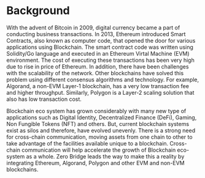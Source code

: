 # Background

With the advent of Bitcoin in 2009, digital currency became a part of conducting business transactions. In 2013, Ethereum introduced Smart Contracts, also known as computer code, that opened the door for various applications using Blockchain. The smart contract code was written using Solidity/Go language and executed in an Ethereum Virtal Machine (EVM) environment. The cost of executing these transactions has been very high due to rise in price of Ethereum. In addition, there have been challenges with the scalability of the network. Other blockchains have solved this problem using different consensus algorithms and technology. For example, Algorand, a non-EVM Layer-1 blockchain, has a very low transaction fee and higher throughput. Similarly, Polygon is a Layer-2 scaling solution that also has low transaction cost.

Blockchain eco system has grown considerably with many new type of applications such as Digital Identity, Decentralized Finance (DeFi), Gaming, Non Fungible Tokens (NFT) and others. But, current blockchain systems exist as silos and therefore, have evolved unevenly. There is a strong need for cross-chain communication, moving assets from one chain to other to take advantage of the facilities available unique to a blockchain. Cross-chain communication will help accelerate the growth of Blockchain eco-system as a whole. Zero Bridge leads the way to make this a reality by integrating Ethereum, Algorand, Polygon and other EVM and non-EVM blockchains.&#x20;
